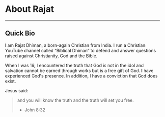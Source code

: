 # **About Rajat**
---


## Quick Bio

I am Rajat Dhiman, a born-again Christian from India. I run a Christian YouTube channel called “Biblical Dhiman” to defend and answer questions raised against Christianity, God and the Bible.

When I was 16, I encountered the truth that God is not in the idol and salvation cannot be earned through works but is a free gift of God. I have experienced God's presence. In addition, I have a conviction that God does exist.

Jesus said:

> and you will know the truth and the truth will set you free.
> - John 8:32
